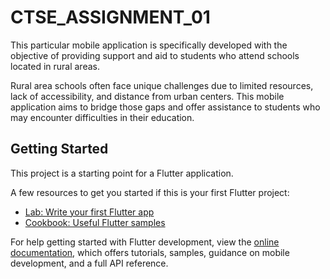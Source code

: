 # CTSE_ASSIGNMENT_01

This particular mobile application is specifically developed with the objective of providing support and aid to students who attend schools located in rural areas.

Rural area schools often face unique challenges due to limited resources, lack of accessibility, and distance from urban centers. This mobile application aims to bridge those gaps and offer assistance to students who may encounter difficulties in their education.

## Getting Started

This project is a starting point for a Flutter application.

A few resources to get you started if this is your first Flutter project:

- [Lab: Write your first Flutter app](https://docs.flutter.dev/get-started/codelab)
- [Cookbook: Useful Flutter samples](https://docs.flutter.dev/cookbook)

For help getting started with Flutter development, view the
[online documentation](https://docs.flutter.dev/), which offers tutorials,
samples, guidance on mobile development, and a full API reference.
